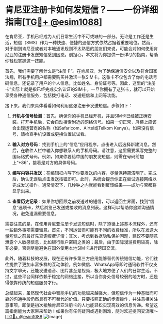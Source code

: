 # 肯尼亚注册卡如何发短信？——一份详细指南[[TG💪+ @esim1088](https://t.me/s/esim1088)]

在肯尼亚，手机已经成为人们日常生活中不可或缺的一部分。无论是工作还是生活，短信（SMS）作为一种快速、便捷的通信方式依然占据着重要地位。然而，对于刚到肯尼亚或者对本地通讯规则不太熟悉的朋友们来说，可能会对如何使用肯尼亚的注册卡发送短信感到困惑。别担心，本文将为你提供一份详尽的指南，帮助你轻松掌握这一技能。

首先，我们需要了解什么是“注册卡”。在肯尼亚，为了确保通信安全以及符合国家法规，所有手机用户都需要购买并激活一张SIM卡。这张卡不仅包含了你的电话号码信息，还记录了用户的个人信息，比如姓名、身份证号等。因此，这里的“注册卡”实际上就是指已经完成实名认证的SIM卡。一旦你拥有了这张卡，就可以开始享受各种通信服务，包括拨打电话、发送短信和上网等功能。

接下来，我们来具体看看如何利用这张注册卡发送短信。步骤如下：

1. **开机与信号检测**：首先，确保你的手机已经开机，并且SIM卡已经被正确安装。打开手机后，它会自动搜索附近的网络信号。如果一切正常，屏幕上应该会出现运营商的名称（如Safaricom、Airtel或Telkom Kenya）。如果没有信号，请检查手机设置或更换位置试试看。

2. **输入对方号码**：找到手机上的“信息”应用程序，点击进入后选择新建消息。然后，在收件人栏中输入你想联系人的手机号码。请注意，这里需要填写完整的国际格式号码，例如，如果你要给中国的朋友发短信，则需在号码前加上“+86”，接着是对方的具体号码。

3. **编写内容并发送**：在编辑框内写下你要发送的内容，尽量保持简洁明了。完成后，确认无误后点击发送按钮即可。此时，系统会提示你正在尝试连接网络以完成发送操作。通常情况下，几秒钟之内就能看到反馈结果——成功与否都将显示出来。

4. **查看历史记录**：如果你想回顾之前发送过的短信，可以返回主界面，找到“信息”选项卡，然后浏览已发送或接收的消息列表。这样可以帮助你追踪沟通情况，避免遗漏重要信息。

需要注意的是，在使用肯尼亚注册卡发送短信时，除了遵循上述基本流程外，还有一些额外事项需要留意。首先，不同运营商可能有不同的收费标准，所以在发送大量短信之前最好先查询资费详情；其次，考虑到数据隐私保护问题，建议不要随意泄露个人敏感信息，比如银行账户密码之类的；最后，由于国际漫游费用较高，除非必要，否则尽量避免在国外使用本地SIM卡进行跨国交流。

此外，随着科技的发展，现在还有许多第三方应用能够替代传统短信功能，它们往往提供了更加丰富多样的互动体验。例如微信、WhatsApp等即时通讯软件不仅支持文字聊天，还能发送语音、图片甚至是视频，极大地方便了人们的日常生活。不过，这些平台同样依赖于稳定的网络连接，所以当你身处信号较弱的地方时，还是得依靠传统的短信服务才行。

总结起来，虽然现代社会中智能手机的功能越来越强大，但短信作为一种基础而可靠的沟通手段仍然具有不可替代的价值。只要按照正确的步骤操作，并注意相关注意事项，即使是初次接触肯尼亚注册卡的人也能轻松实现高效的信息传递。希望这篇指南能为大家带来帮助！如果你有任何疑问或遇到困难，随时欢迎提问交流哦～[[TG💪+ @esim1088](https://t.me/s/esim1088) ![Image](https://i.postimg.cc/4NQfJmqS/Snipaste-2025-05-13-00-14-12.png)]